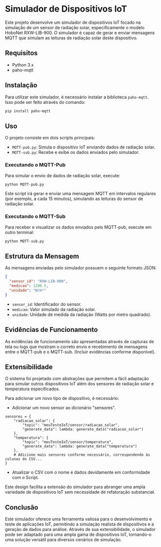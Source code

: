 # Simulador de Dispositivos IoT

Este projeto desenvolve um simulador de dispositivos IoT focado na simulação de um sensor de radiação solar, especificamente o modelo HoboNet RXW-LIB-900. O simulador é capaz de gerar e enviar mensagens MQTT que simulam as leituras de radiação solar deste dispositivo.

## Requisitos

- Python 3.x
- paho-mqtt

## Instalação

Para utilizar este simulador, é necessário instalar a biblioteca `paho-mqtt`. Isso pode ser feito através do comando:

```bash
pip install paho-mqtt
```

## Uso

O projeto consiste em dois scripts principais:

- `MQTT-pub.py`: Simula o dispositivo IoT enviando dados de radiação solar.
- `MQTT-sub.py`: Recebe e exibe os dados enviados pelo simulador.

### Executando o MQTT-Pub

Para simular o envio de dados de radiação solar, execute:

```bash
python MQTT-pub.py
```

Este script irá gerar e enviar uma mensagem MQTT em intervalos regulares (por exemplo, a cada 15 minutos), simulando as leituras do sensor de radiação solar.

### Executando o MQTT-Sub

Para receber e visualizar os dados enviados pelo MQTT-pub, execute em outro terminal:

```bash
python MQTT-sub.py
```

## Estrutura da Mensagem

As mensagens enviadas pelo simulador possuem o seguinte formato JSON:

```json
{
  "sensor_id": "RXW-LIB-900",
  "medicao": 1200.5,
  "unidade": "W/m²"
}
```

- `sensor_id`: Identificador do sensor.
- `medicao`: Valor simulado da radiação solar.
- `unidade`: Unidade de medida da radiação (Watts por metro quadrado).

## Evidências de Funcionamento

As evidências de funcionamento são apresentadas através de capturas de tela ou logs que mostram o correto envio e recebimento de mensagens entre o MQTT-pub e o MQTT-sub. (Incluir evidências conforme disponível).

## Extensibilidade

O sistema foi projetado com abstrações que permitem a fácil adaptação para simular outros dispositivos IoT além dos sensores de radiação solar e temperatura especificados. 

Para adicionar um novo tipo de dispositivo, é necessário:

- Adicionar um novo sensor ao dicionário "sensores".

```
sensores = {
    "radiacao_solar": {
        "topic": "meuTesteIoT/sensor/radiacao_solar",
        "generate_data": lambda: generate_data("radiacao_solar")
    },
    "temperatura": {
        "topic": "meuTesteIoT/sensor/temperatura",
        "generate_data": lambda: generate_data("temperatura")
    },
    # Adicione mais sensores conforme necessário, correspondendo às colunas do CSV...
}
```

- Atualizar o CSV com o nome e dados devidamente em conformidade com o Script.

Este design facilita a extensão do simulador para abranger uma ampla variedade de dispositivos IoT sem necessidade de refatoração substancial.

## Conclusão

Este simulador oferece uma ferramenta valiosa para o desenvolvimento e teste de aplicações IoT, permitindo a simulação realista de dispositivos e a geração de dados para análise. Através de sua extensibilidade, o simulador pode ser adaptado para uma ampla gama de dispositivos IoT, tornando-o uma solução versátil para diversos cenários de simulação.
